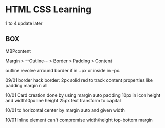 # HTML CSS Learning

1 to 4 update later

## BOX

MBPcontent

Margin > --Outline-- > Border > Padding > Content

outline revolve arround border if in +px or inside in -px.

09/01 border hack
border: 2px solid red
to track content properties like padding margin n all

10/01 Card creation done by using margin auto padding 10px in icon height and width10px line height 25px text transform to capital

10/01 to horizontal center by margin auto and given width

10/01 Inline element can't compromise width/height top-bottom margin
